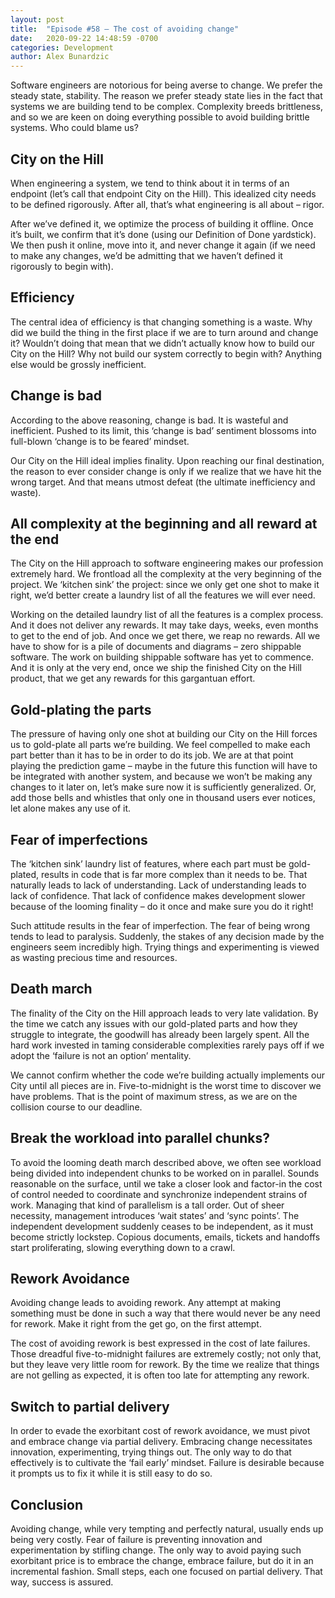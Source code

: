 ```yaml
---
layout: post
title:  "Episode #58 – The cost of avoiding change"
date:   2020-09-22 14:48:59 -0700
categories: Development
author: Alex Bunardzic
---
```


Software engineers are notorious for being averse to change. We prefer the steady state, stability. The reason we prefer steady state lies in the fact that systems we are building tend to be complex. Complexity breeds brittleness, and so we are keen on doing everything possible to avoid building brittle systems. Who could blame us?


## City on the Hill


When engineering a system, we tend to think about it in terms of an endpoint (let’s call that endpoint City on the Hill). This idealized city needs to be defined rigorously. After all, that’s what engineering is all about – rigor.


After we’ve defined it, we optimize the process of building it offline. Once it’s built, we confirm that it’s done (using our Definition of Done yardstick). We then push it online, move into it, and never change it again (if we need to make any changes, we’d be admitting that we haven’t defined it rigorously to begin with).


## Efficiency


The central idea of efficiency is that changing something is a waste. Why did we build the thing in the first place if we are to turn around and change it? Wouldn’t doing that mean that we didn’t actually know how to build our City on the Hill? Why not build our system correctly to begin with? Anything else would be grossly inefficient.


## Change is bad


According to the above reasoning, change is bad. It is wasteful and inefficient. Pushed to its limit, this ‘change is bad’ sentiment blossoms into full-blown ‘change is to be feared’ mindset.


Our City on the Hill ideal implies finality. Upon reaching our final destination, the reason to ever consider change is only if we realize that we have hit the wrong target. And that means utmost defeat (the ultimate inefficiency and waste).


## All complexity at the beginning and all reward at the end


The City on the Hill approach to software engineering makes our profession extremely hard. We frontload all the complexity at the very beginning of the project. We ‘kitchen sink’ the project: since we only get one shot to make it right, we’d better create a laundry list of all the features we will ever need.


Working on the detailed laundry list of all the features is a complex process. And it does not deliver any rewards. It may take days, weeks, even months to get to the end of job. And once we get there, we reap no rewards. All we have to show for is a pile of documents and diagrams – zero shippable software. The work on building shippable software has yet to commence. And it is only at the very end, once we ship the finished City on the Hill product, that we get any rewards for this gargantuan effort.


## Gold-plating the parts


The pressure of having only one shot at building our City on the Hill forces us to gold-plate all parts we’re building. We feel compelled to make each part better than it has to be in order to do its job. We are at that point playing the prediction game – maybe in the future this function will have to be integrated with another system, and because we won’t be making any changes to it later on, let’s make sure now it is sufficiently generalized. Or, add those bells and whistles that only one in thousand users ever notices, let alone makes any use of it.


## Fear of imperfections


The ‘kitchen sink’ laundry list of features, where each part must be gold-plated, results in code that is far more complex than it needs to be. That naturally leads to lack of understanding. Lack of understanding leads to lack of confidence. That lack of confidence makes development slower because of the looming finality – do it once and make sure you do it right!


Such attitude results in the fear of imperfection. The fear of being wrong tends to lead to paralysis. Suddenly, the stakes of any decision made by the engineers seem incredibly high. Trying things and experimenting is viewed as wasting precious time and resources.


## Death march


The finality of the City on the Hill approach leads to very late validation. By the time we catch any issues with our gold-plated parts and how they struggle to integrate, the goodwill has already been largely spent. All the hard work invested in taming considerable complexities rarely pays off if we adopt the ‘failure is not an option’ mentality.


We cannot confirm whether the code we’re building actually implements our City until all pieces are in. Five-to-midnight is the worst time to discover we have problems. That is the point of maximum stress, as we are on the collision course to our deadline.


## Break the workload into parallel chunks?


To avoid the looming death march described above, we often see workload being divided into independent chunks to be worked on in parallel. Sounds reasonable on the surface, until we take a closer look and factor-in the cost of control needed to coordinate and synchronize independent strains of work. Managing that kind of parallelism is a tall order. Out of sheer necessity, management introduces ‘wait states’ and ‘sync points’. The independent development suddenly ceases to be independent, as it must become strictly lockstep. Copious documents, emails, tickets and handoffs start proliferating, slowing everything down to a crawl.


## Rework Avoidance


Avoiding change leads to avoiding rework. Any attempt at making something must be done in such a way that there would never be any need for rework. Make it right from the get go, on the first attempt.


The cost of avoiding rework is best expressed in the cost of late failures. Those dreadful five-to-midnight failures are extremely costly; not only that, but they leave very little room for rework. By the time we realize that things are not gelling as expected, it is often too late for attempting any rework.


## Switch to partial delivery


In order to evade the exorbitant cost of rework avoidance, we must pivot and embrace change via partial delivery. Embracing change necessitates innovation, experimenting, trying things out. The only way to do that effectively is to cultivate the ‘fail early’ mindset. Failure is desirable because it prompts us to fix it while it is still easy to do so.


## Conclusion


Avoiding change, while very tempting and perfectly natural, usually ends up being very costly. Fear of failure is preventing innovation and experimentation by stifling change. The only way to avoid paying such exorbitant price is to embrace the change, embrace failure, but do it in an incremental fashion. Small steps, each one focused on partial delivery. That way, success is assured.